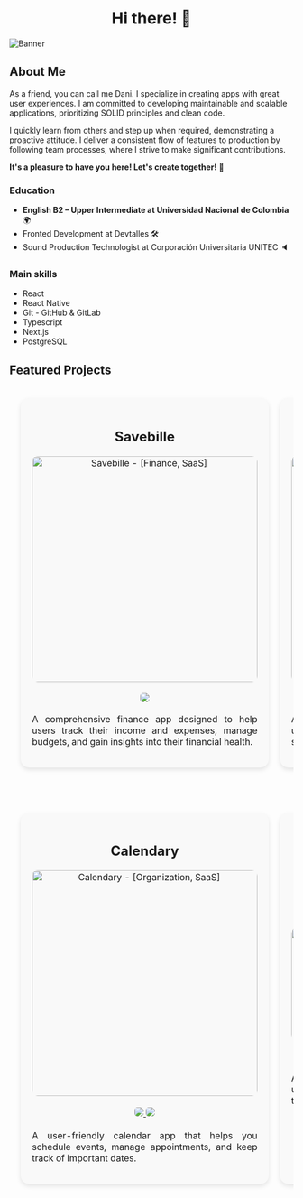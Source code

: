 <div align="center">
  <h1 align="center">Hi there! 👋</h1>
</div>
<img src="https://res.cloudinary.com/dvkrb4ifg/image/upload/v1725377344/README/Banner_Black_d3q9ix.png" alt="Banner">

## About Me

As a friend, you can call me Dani. I specialize in creating apps with great user experiences. I am committed to developing maintainable and scalable applications, prioritizing SOLID principles and clean code.

I quickly learn from others and step up when required, demonstrating a proactive attitude. I deliver a consistent flow of features to production by following team processes, where I strive to make significant contributions.

**It's a pleasure to have you here! Let's create together!** 🚀

### Education

- **English B2 – Upper Intermediate at Universidad Nacional de Colombia** 🌍
- Fronted Development at Devtalles 🛠️
- Sound Production Technologist at Corporación Universitaria UNITEC 🔈

### Main skills

- React
- React Native
- Git - GitHub & GitLab
- Typescript
- Next.js
- PostgreSQL

## Featured Projects

<table style="width: 100%; border-spacing: 20px; border-collapse: separate;">
  <tr>
    <td width="50%" style="background-color: #f9f9f9; border-radius: 15px; padding: 20px; box-shadow: 0 4px 8px rgba(0, 0, 0, 0.1);">
      <h3 align="center" style="font-size: 1.5em; margin-bottom: 20px;">Savebille</h3>
      <div align="center">
        <a href="https://savebille.com" target="_blank">
          <img src="https://res.cloudinary.com/dvkrb4ifg/image/upload/v1725393406/README/Savebille_ke6hgj.png" width="400" alt="Savebille - [Finance, SaaS]" style="border-radius: 10px;">
        </a>
        <p style="margin-top: 20px;">
          <a href="https://savebille.com" target="_blank">
            <img src="https://img.shields.io/badge/WEB-3da5e6?style=for-the-badge" style="border-radius: 5px;">
          </a>
        </p>
        <p style="text-align: justify; margin-top: 20px;">A comprehensive finance app designed to help users track their income and expenses, manage budgets, and gain insights into their financial health.</p>
      </div>
    </td>
    
  <td width="50%" style="background-color: #f9f9f9; border-radius: 15px; padding: 20px; box-shadow: 0 4px 8px rgba(0, 0, 0, 0.1);">
      <h3 align="center" style="font-size: 1.5em; margin-bottom: 20px;">Taskify</h3>
      <div align="center">
        <a href="https://github.com/DanielGomezIH/react-taskify" target="_blank">
          <img src="https://res.cloudinary.com/dvkrb4ifg/image/upload/v1725393406/README/taskify_2_tdnrrk.png" width="400" alt="Taskify - [Organization, SaaS]" style="border-radius: 10px;">
        </a>
        <p style="margin-top: 20px;">
          <a href="https://github.com/DanielGomezIH/react-taskify" target="_blank">
            <img src="https://img.shields.io/badge/SOURCE-3de651?style=for-the-badge&logo=github&logoColor=black" style="border-radius: 5px;">
          </a>
        </p>
        <p style="text-align: justify; margin-top: 20px;">A task management app similar to Trello, enabling users to organize their schedules, set priorities, and streamline their workflow.</p>
      </div>
    </td>
  </tr>
</table>

<table style="width: 100%; border-spacing: 20px; border-collapse: separate; margin-top: 40px;">
  <tr>
    <td width="50%" style="background-color: #f9f9f9; border-radius: 15px; padding: 20px; box-shadow: 0 4px 8px rgba(0, 0, 0, 0.1);">
      <h3 align="center" style="font-size: 1.5em; margin-bottom: 20px;">Calendary</h3>
      <div align="center">
        <a href="https://calendary.cloud/" target="_blank">
          <img src="https://res.cloudinary.com/dvkrb4ifg/image/upload/v1725393406/README/calendary_wmbfze.png" width="400" alt="Calendary - [Organization, SaaS]" style="border-radius: 10px;">
        </a>
        <p style="margin-top: 20px;">
          <a href="https://github.com/DanielGomezIH/react-calendar-app" target="_blank">
            <img src="https://img.shields.io/badge/SOURCE-ba8ee6?style=for-the-badge&logo=github&logoColor=black" style="border-radius: 5px;">
          </a>
          <a href="https://github.com/DanielGomezIH/react-calendar-app" target="_blank">
            <img src="https://img.shields.io/badge/WEB-ba8ee6?style=for-the-badge&logo=github&logoColor=black" style="border-radius: 5px;">
          </a>
        </p>
        <p style="text-align: justify; margin-top: 20px;">A user-friendly calendar app that helps you schedule events, manage appointments, and keep track of important dates.</p>
      </div>
    </td>
    
  <td width="50%" style="background-color: #f9f9f9; border-radius: 15px; padding: 20px; box-shadow: 0 4px 8px rgba(0, 0, 0, 0.1);">
      <h3 align="center" style="font-size: 1.5em; margin-bottom: 20px;">Screen Stream</h3>
      <div align="center">
        <a href="https://github.com/DanielGomezIH/react-native-movies-app" target="_blank">
          <img src="https://res.cloudinary.com/dvkrb4ifg/image/upload/v1725393406/README/Screen_Steam_wfgsgk.png" width="400" height="200" alt="Screen Stream - [Streaming, SaaS]" style="border-radius: 10px;">
        </a>
        <p style="margin-top: 20px;">
          <a href="https://github.com/DanielGomezIH/react-native-movies-app" target="_blank">
            <img src="https://img.shields.io/badge/SOURCE-ff8e52?style=for-the-badge&logo=github&logoColor=black" style="border-radius: 5px;">
          </a>
        </p>
        <p style="text-align: justify; margin-top: 20px;">A movie information app that provides the latest updates on new releases, upcoming films, trending titles, and more.</p>
      </div>
    </td>
  </tr>
</table>
